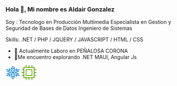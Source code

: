 ### Hola 👋, Mi nombre es Aldair Gonzalez
Soy : 
Tecnologo en Producción Multimedia
Especialista en Gestion y Seguridad de Bases de Datos
Ingeniero de Sistemas

Skills: .NET / PHP / JQUERY / JAVASCRIPT / HTML / CSS

- 🔭 Actualmente Laboro en PEÑALOSA CORONA 
- 🌱Me encuentro explorando  .NET MAUI,  Angular Js  




<a href='https://archiveprogram.github.com/'><img src='https://raw.githubusercontent.com/acervenky/animated-github-badges/master/assets/acbadge.gif' width='40' height='40'></a> <a href='https://docs.github.com/en/developers'><img src='https://raw.githubusercontent.com/acervenky/animated-github-badges/master/assets/devbadge.gif' width='40' height='40'></a> 
